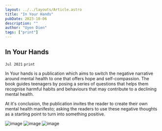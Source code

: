 ```yaml
---
layout: ../../layouts/Article.astro
title: "In Your Hands"
pubDate: 2023-10-06
description: ""
author: "Uyen Dien"
tags: ["print"]
---
```


## In Your Hands

`Jul 2021`
`print`

In Your hands is a publication which aims to switch the negative narrative around mental health to one that offers hope and self-compassion. The book guides teenagers by posing a series of questions that helps them recognise harmful habits and behaviours that may contribute to a declining mental health. 

At it's conclusion, the publication invites the reader to create their own mental health manifesto; asking the readers to use these negative thoughts as a starting point to turn into something positive.


![image](/assets/inyourhands/in-your-hands-2.jpg)
![image](/assets/inyourhands/in-your-hands-1.gif)
![image](/assets/inyourhands/in-your-hands-3.jpg)
